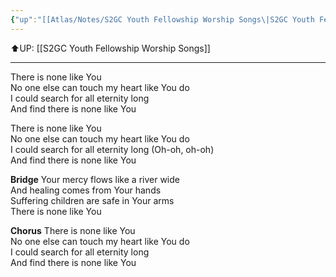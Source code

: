 ```yaml
---
{"up":"[[Atlas/Notes/S2GC Youth Fellowship Worship Songs\|S2GC Youth Fellowship Worship Songs]]","dg-publish":true,"permalink":"/atlas/notes/yf-hymn-song-188/","dgPassFrontmatter":true}
---
```


⬆️UP: [[S2GC Youth Fellowship Worship Songs]]

---

There is none like You  
No one else can touch my heart like You do  
I could search for all eternity long  
And find there is none like You  

There is none like You  
No one else can touch my heart like You do  
I could search for all eternity long (Oh-oh, oh-oh)  
And find there is none like You  
  
**Bridge**
Your mercy flows like a river wide  
And healing comes from Your hands  
Suffering children are safe in Your arms  
There is none like You  
  
**Chorus**
There is none like You  
No one else can touch my heart like You do  
I could search for all eternity long  
And find there is none like You